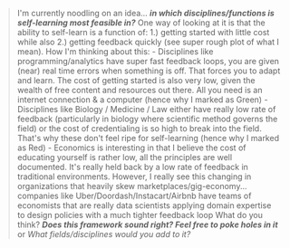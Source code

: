 > I'm currently noodling on an idea... _**in which disciplines/functions is self-learning most feasible in?**_ One way of looking at it is that the ability to self-learn is a function of: 1.) getting started with little cost while also 2.) getting feedback quickly (see super rough plot of what I mean). How I'm thinking about this: - Disciplines like programming/analytics have super fast feedback loops, you are given (near) real time errors when something is off. That forces you to adapt and learn. The cost of getting started is also very low, given the wealth of free content and resources out there. All you need is an internet connection & a computer (hence why I marked as Green) - Disciplines like Biology / Medicine / Law either have really low rate of feedback (particularly in biology where scientific method governs the field) or the cost of credentialing is so high to break into the field. That's why these don't feel ripe for self-learning (hence why I marked as Red) - Economics is interesting in that I believe the cost of educating yourself is rather low, all the principles are well documented. It's really held back by a low rate of feedback in traditional environments. However, I really see this changing in organizations that heavily skew marketplaces/gig-economy... companies like Uber/Doordash/Instacart/Airbnb have teams of economists that are really data scientists applying domain expertise to design policies with a much tighter feedback loop What do you think? _**Does this framework sound right? Feel free to poke holes in it**_ or _What fields/disciplines would you add to it?_